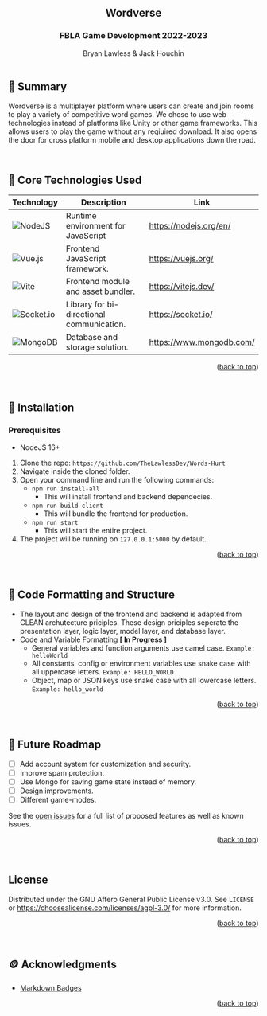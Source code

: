 <a name="readme-top"></a>

<div align="center">
	<h2>Wordverse</h2>
	<h3>FBLA Game Development 2022-2023</h3>
	Bryan Lawless & Jack Houchin
</div>

<br>

## 📜 Summary

Wordverse is a multiplayer platform where users can create and join rooms to play a variety of competitive word games. We chose to use web technologies instead of platforms like Unity or other game frameworks. This allows users to play the game without any reqiuired download. It also opens the door for cross platform mobile and desktop applications down the road.

<br>

## 🧰 Core Technologies Used

| Technology                                                                                                        | Description                               | Link                     |
| ----------------------------------------------------------------------------------------------------------------- | ----------------------------------------- | ------------------------ |
| ![NodeJS](https://img.shields.io/badge/node.js-6DA55F?style=for-the-badge&logo=node.js&logoColor=white)           | Runtime environment for JavaScript        | https://nodejs.org/en/   |
| ![Vue.js](https://img.shields.io/badge/vuejs-%2335495e.svg?style=for-the-badge&logo=vuedotjs&logoColor=%234FC08D) | Frontend JavaScript framework.            | https://vuejs.org/       |
| ![Vite](https://img.shields.io/badge/vite-%23646CFF.svg?style=for-the-badge&logo=vite&logoColor=white)            | Frontend module and asset bundler.        | https://vitejs.dev/      |
| ![Socket.io](https://img.shields.io/badge/Socket.io-black?style=for-the-badge&logo=socket.io&badgeColor=010101)   | Library for bi-directional communication. | https://socket.io/       |
| ![MongoDB](https://img.shields.io/badge/MongoDB-%234ea94b.svg?style=for-the-badge&logo=mongodb&logoColor=white)   | Database and storage solution.            | https://www.mongodb.com/ |

<p align="right">(<a href="#readme-top">back to top</a>)</p>

<br>

## 🔧 Installation

### Prerequisites

- NodeJS 16+

1. Clone the repo: `https://github.com/TheLawlessDev/Words-Hurt`
2. Navigate inside the cloned folder.
3. Open your command line and run the following commands:
   - `npm run install-all`
     - This will install frontend and backend dependecies.
   - `npm run build-client`
     - This will bundle the frontend for production.
   - `npm run start`
     - This will start the entire project.
4. The project will be running on `127.0.0.1:5000` by default.

<p align="right">(<a href="#readme-top">back to top</a>)</p>

<br>

## 🧹 Code Formatting and Structure

- The layout and design of the frontend and backend is adapted from CLEAN archutecture priciples. These design priciples seperate the presentation layer, logic layer, model layer, and database layer.
- Code and Variable Formatting **[ In Progress ]**
  - General variables and function arguments use camel case. `Example: helloWorld`
  - All constants, config or environment variables use snake case with all uppercase letters. `Example: HELLO_WORLD`
  - Object, map or JSON keys use snake case with all lowercase letters. `Example: hello_world`

<p align="right">(<a href="#readme-top">back to top</a>)</p>

<br>

## 🚧 Future Roadmap

- [ ] Add account system for customization and security.
- [ ] Improve spam protection.
- [ ] Use Mongo for saving game state instead of memory.
- [ ] Design improvements.
- [ ] Different game-modes.

See the [open issues](https://github.com/TheLawlessDev/Wordverse/issues) for a full list of proposed features as well as known issues.

<p align="right">(<a href="#readme-top">back to top</a>)</p>

<br>

## License

Distributed under the GNU Affero General Public License v3.0. See `LICENSE` or https://choosealicense.com/licenses/agpl-3.0/ for more information.

<p align="right">(<a href="#readme-top">back to top</a>)</p>

<br>

## 🪙 Acknowledgments

- [Markdown Badges](https://github.com/Ileriayo/markdown-badges)

<p align="right">(<a href="#readme-top">back to top</a>)</p>
